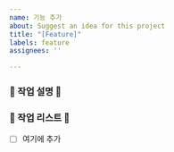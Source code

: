 ```yaml
---
name: 기능 추가
about: Suggest an idea for this project
title: "[Feature]"
labels: feature
assignees: ''

---
```


### 📔 작업 설명 📔
### 📝 작업 리스트 📝
- [ ] 여기에 추가
